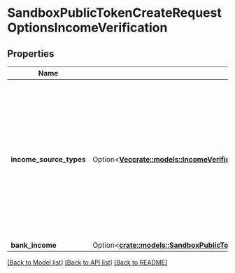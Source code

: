 # SandboxPublicTokenCreateRequestOptionsIncomeVerification

## Properties

Name | Type | Description | Notes
------------ | ------------- | ------------- | -------------
**income_source_types** | Option<[**Vec<crate::models::IncomeVerificationSourceType>**](IncomeVerificationSourceType.md)> | The types of source income data that users will be permitted to share. Options include `bank` and `payroll`. Currently you can only specify one of these options. | [optional]
**bank_income** | Option<[**crate::models::SandboxPublicTokenCreateRequestIncomeVerificationBankIncome**](SandboxPublicTokenCreateRequestIncomeVerificationBankIncome.md)> |  | [optional]

[[Back to Model list]](../README.md#documentation-for-models) [[Back to API list]](../README.md#documentation-for-api-endpoints) [[Back to README]](../README.md)


